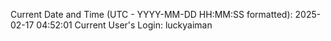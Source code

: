 Current Date and Time (UTC - YYYY-MM-DD HH:MM:SS formatted): 2025-02-17 04:52:01
Current User's Login: luckyaiman
